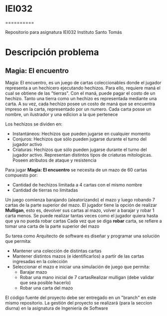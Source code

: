 # IEI032
==========

Repositorio para asignatura IEI032 Instituto Santo Tomás

# Descripción problema

## Magia: El encuentro

Magia: El encuentro, es un juego de cartas coleccionables donde el jugador representa a un hechicero ejecutando hechizos. Para ello, 
requiere maná el cual se obtiene de las "tierras". Con el maná, puede pagar el costo de un hechizo.  Tanto una tierra como un hechizo es representada mediante una carta. A su vez, cada hechizo posee un costo de maná que se encuentra impreso en la carta, representado por un numero. Cada carta posse un nombre, un ilustrador y una edicion a la que pertenece

Los hechizos se dividen en:

 - Instantáneos: Hechizos que pueden jugarse en cualquier momento
 - Conjuros: Hechizos que sólo pueden jugarse durante el turno del jugador activo
 - Criaturas: Hechizos que sólo pueden jugarse durante el turno del jugador activo. Representan distintos tipos de criaturas mitologicas. Poseen atributos de ataque y resistencia

Para jugar **Magia: El encuentro** se necesita de un mazo de 60 cartas compuesto por:

 - Cantidad de hechizos limitada a 4 cartas con el mismo nombre
 - Cantidad de tierras no limitadas

Un juego comienza barajando (aleatorizando) el mazo y luego robando 7 cartas de la parte superior del mazo.
El jugador tiene la opción de realizar **Mulligan**, esto es, devolver sus cartas al mazo, volver a barajar y robar 1 carta menos. 
Se puede realizar tantas veces como el jugador quiera hasta que ya no pueda robar cartas
Cada vez que se diga **robar** carta, se refiere a tomar una carta de la parte superior del mazo

Su tarea como Arquitecto de software es diseñar y programar una solución que permita:

 - Mantener una colección de distintas cartas
 - Mantener distintos mazos (e identificarlos) a partir de las cartas ingresadas en la colección
 - Seleccionar el mazo e iniciar una simulación de juego que permita:
	 -  Barajar mazo
	 -  Robar una mano inicial de 7 cartasRealizar mulligan (debe validar que sea posible hacerlo)
	 -  Robar una carta del mazo

El código fuente del proyecto debe ser entregado en un "branch" en este mismo repositorio. La gestión del proyecto se realizará (para la seccion diurna) en la asignatura de Ingeniería de Software

